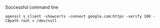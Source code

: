 Successful command line

    openssl s_client -showcerts -connect google.com:https -verify 100 -CApath root < /dev/null
